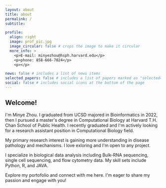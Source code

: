 ```yaml
---
layout: about
title: about
permalink: /
subtitle:

profile:
  align: right
  image: prof_pic.jpg
  image_circular: false # crops the image to make it circular
  more_info: >
    <p>E-mail: minyezhou@hsph.harvard.edu</p>
    <p>phone: 858-666-7024</p>
    <p></p>

news: false # includes a list of news items
selected_papers: false # includes a list of papers marked as "selected={true}"
social: false # includes social icons at the bottom of the page
---
```


## Welcome! 

I'm Minye Zhou. I graduated from UCSD majored in Bioinformatics in 2022, then I pursued a master's degree in Computational Biology at Harvard T.H. Chan School of Public Health. I recently graduated and I'm actively looking for a research assistant position in Computational Biology field.

My primary research interest is gaining more understanding in disease pathology and mechanisms. I love exloring and I'm open to any project. 

I specialize in biological data analysis including Bulk-RNA sequencing, single cell sequencing, and flow cytometry data. My skill sets include Python, R, and JAVA. 

Explore my portofolio and connect with me here. I'm eager to share my passion and engage with you!

